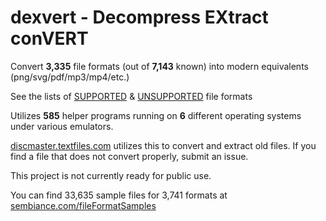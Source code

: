 # dexvert - **D**ecompress **EX**tract con**VERT**
Convert **3,335** file formats (out of **7,143** known) into modern equivalents (png/svg/pdf/mp3/mp4/etc.)

See the lists of [SUPPORTED](SUPPORTED.md) & [UNSUPPORTED](UNSUPPORTED.md) file formats

Utilizes **585** helper programs running on **6** different operating systems under various emulators.

[discmaster.textfiles.com](http://discmaster.textfiles.com/) utilizes this to convert and extract old files. If you find a file that does not convert properly, submit an issue.

This project is not currently ready for public use.

You can find 33,635 sample files for 3,741 formats at [sembiance.com/fileFormatSamples](https://sembiance.com/fileFormatSamples/)
